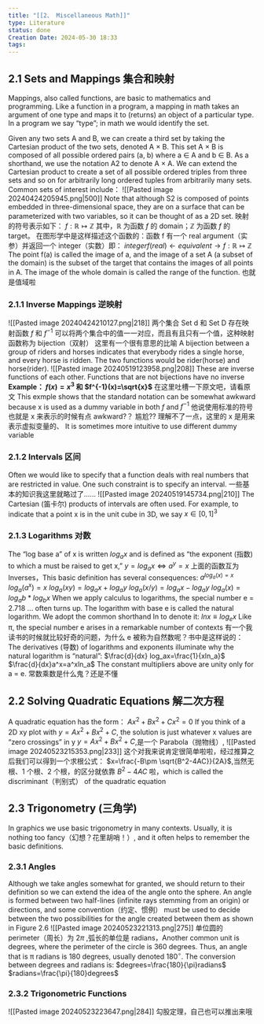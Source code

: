 ```yaml
---
title: "[[2、 Miscellaneous Math]]"
type: Literature
status: done
Creation Date: 2024-05-30 18:33
tags:
---
```

## 2.1 Sets and Mappings 集合和映射
Mappings, also called functions, are basic to mathematics and programming. Like a function in a program, a mapping in math takes an argument of one type and maps it to (returns) an object of a particular type. In a program we say “type”; in math we would identify the set.

Given any two sets A and B, we can create a third set by taking the Cartesian product of the two sets, denoted A × B. This set A × B is composed of all possible ordered pairs (a, b) where a ∈ A and b ∈ B. As a shorthand, we use the notation A2 to denote A × A. We can extend the Cartesian product to create a set of all possible ordered triples from three sets and so on for arbitrarily long ordered tuples from arbitrarily many sets. 
Common sets of interest include：
![[Pasted image 20240424205945.png|500]]
Note that although S2 is composed of points embedded in three-dimensional space, they are on a surface that can be parameterized with two variables, so it can be thought of as a 2D set.
映射的符号表示如下：
$f:\mathbb R \longmapsto \mathbb Z$       其中，$\mathbb R$ 为函数 $f$ 的 domain；$\mathbb Z$ 为函数 $f$ 的 target。
在图形学中是这样描述这个函数的：函数 f 有一个 real argument（实参）并返回一个 integer（实数）即：
$integer f(real)   \longleftarrow equivalent \longrightarrow f:\mathbb R \longmapsto \mathbb Z$
The point f(a) is called the image of a, and the image of a set A (a subset of the domain) is the subset of the target that contains the images of all points in A.
The image of the whole domain is called the range of the function. 也就是值域啦

### 2.1.1 Inverse Mappings 逆映射
![[Pasted image 20240424210127.png|218]]
两个集合 Set d 和 Set D 存在映射函数 $f$ 和 $f^{-1}$ 可以将两个集合中的值一一对应，而且有且只有一个值，这种映射函数称为 bijection（双射）
这里有一个很有意思的比喻
A bijection between a group of riders and horses indicates that everybody rides a single horse, and every horse is ridden. The two functions would be rider(horse) and horse(rider). 
![[Pasted image 20240519123958.png|208]]
These are inverse functions of each other. Functions that are not bijections have no inverse
**Example： $f(x)=x^3$ 和 $f^{-1}(x)=\sqrt{x}$**
在这里吐槽一下原文吧，请看原文
This exmple shows that the standard notation can be somewhat awkward because x is used as a dummy variable in both $f$ and $f^{-1}$
 他说使用标准的符号也就是 x 来表示的时候有点 awkward?？ 尴尬?? 理解不了一点，这里的 x 是用来表示虚拟变量的、
  It is sometimes more intuitive to use different dummy variable
  
### 2.1.2 Intervals 区间
Often we would like to specify that a function deals with real numbers that are restricted in value. One such constraint is to specify an interval. 一些基本的知识我这里就略过了......
![[Pasted image 20240519145734.png|210]]
The Cartesian (笛卡尔) products of intervals are often used. For example, to indicate that a point x is in the unit cube in 3D, we say $x\in[0,1]^3$
### 2.1.3 Logarithms 对数
The “log base a” of x is written $log_a x$ and is defined as “the exponent (指数) to which a must be raised to get x,”
											$y=log_ax   \Leftrightarrow   a^y=x$ 
上面的函数互为 Inverses，This basic definition has several consequences:
$a^{log_a(x)=x}$ 
$log_a (a^x)=x$ 
$log_a(xy)=log_ax+log_ay$ 
$log_a(x/y)=log_ax-log_ay$ 
$log_a(x)=log_ab *log_bx$ 
When we apply calculus to logarithms, the special number e = 2.718 ... often turns up. The logarithm with base e is called the natural logarithm. We adopt the common shorthand ln to denote it:
$lnx\equiv log_ex$
 Like π, the special number e arises in a remarkable number of contexts
有一个我读书的时候就比较好奇的问题，为什么 e 被称为自然数呢？书中是这样说的：
The derivatives (导数) of logarithms and exponents illuminate why the natural logarithm is “natural”:
$\frac{d}{dx} log_ax=\frac{1}{xln_a}$
$\frac{d}{dx}a^x=a^xln_a$ 
The constant multipliers above are unity only for a = e.  常数乘数是什么鬼？还是不懂
## 2.2 Solving Quadratic Equations 解二次方程
A quadratic equation has the form：
$Ax^2+Bx^2+Cx^2=0$
If you think of a 2D xy plot with $y = Ax^2 + Bx^2 + C$, the solution is just whatever x values are “zero crossings” in y
$y = Ax^2 + Bx^2 + C$,是一个 Parabola（抛物线）,
![[Pasted image 20240523215353.png|233]]
这个对我来说肯定很简单啦啦，经过推算之后我们可以得到一个求根公式：
$x=\frac{-B\pm \sqrt{B^2-4AC}}{2A}$,当然无根、1 个根、2 个根，的区分就依靠 $B^2-4AC$ 啦，which is called the discriminant（判别式） of the quadratic equation
## 2.3 Trigonometry (三角学)
In graphics we use basic trigonometry in many contexts. Usually, it is nothing too fancy（幻想？花里胡哨！）, and it often helps to remember the basic definitions.
### 2.3.1 Angles
Although we take angles somewhat for granted, we should return to their definition so we can extend the idea of the angle onto the sphere. An angle is formed between two half-lines (infinite rays stemming from an origin) or directions, and some convention（约定、惯例） must be used to decide between the two possibilities for the angle created between them as shown in Figure 2.6
![[Pasted image 20240523221313.png|275]]
单位圆的 perimeter（周长）为 $2\pi$ ,弧长的单位是 radians，Another common unit is degrees, where the perimeter of the circle is 360 degrees. Thus, an angle that is π radians is 180 degrees, usually denoted $180^\circ$. The conversion between degrees and radians is:
$degrees=\frac{180}{\pi}radians$
$radians=\frac{\pi}{180}degrees$
### 2.3.2 Trigonometric Functions
![[Pasted image 20240523223647.png|284]]
勾股定理，自己也可以推出来哦
